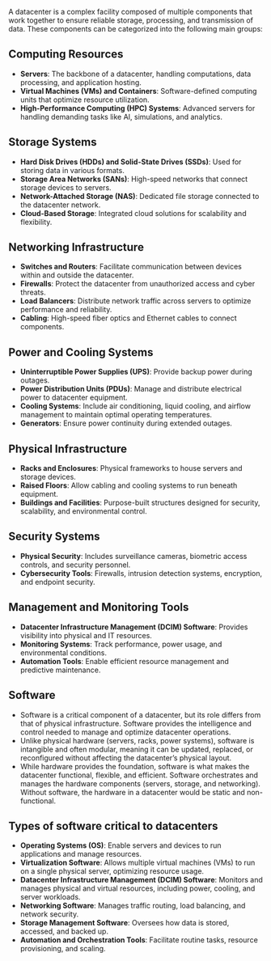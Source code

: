A datacenter is a complex facility composed of multiple components that work together to ensure reliable storage, processing, and transmission of data. These components can be categorized into the following main groups:

## Computing Resources

- **Servers**: The backbone of a datacenter, handling computations, data processing, and application hosting.
- **Virtual Machines (VMs) and Containers**: Software-defined computing units that optimize resource utilization.
- **High-Performance Computing (HPC) Systems**: Advanced servers for handling demanding tasks like AI, simulations, and analytics.

## Storage Systems

- **Hard Disk Drives (HDDs) and Solid-State Drives (SSDs)**: Used for storing data in various formats.
- **Storage Area Networks (SANs)**: High-speed networks that connect storage devices to servers.
- **Network-Attached Storage (NAS)**: Dedicated file storage connected to the datacenter network.
- **Cloud-Based Storage**: Integrated cloud solutions for scalability and flexibility.

## Networking Infrastructure

- **Switches and Routers**: Facilitate communication between devices within and outside the datacenter.
- **Firewalls**: Protect the datacenter from unauthorized access and cyber threats.
- **Load Balancers**: Distribute network traffic across servers to optimize performance and reliability.
- **Cabling**: High-speed fiber optics and Ethernet cables to connect components.

## Power and Cooling Systems

- **Uninterruptible Power Supplies (UPS)**: Provide backup power during outages.
- **Power Distribution Units (PDUs)**: Manage and distribute electrical power to datacenter equipment.
- **Cooling Systems**: Include air conditioning, liquid cooling, and airflow management to maintain optimal operating temperatures.
- **Generators**: Ensure power continuity during extended outages.

## Physical Infrastructure

- **Racks and Enclosures**: Physical frameworks to house servers and storage devices.
- **Raised Floors**: Allow cabling and cooling systems to run beneath equipment.
- **Buildings and Facilities**: Purpose-built structures designed for security, scalability, and environmental control.

## Security Systems

- **Physical Security**: Includes surveillance cameras, biometric access controls, and security personnel.
- **Cybersecurity Tools**: Firewalls, intrusion detection systems, encryption, and endpoint security.

## Management and Monitoring Tools

- **Datacenter Infrastructure Management (DCIM) Software**: Provides visibility into physical and IT resources.
- **Monitoring Systems**: Track performance, power usage, and environmental conditions.
- **Automation Tools**: Enable efficient resource management and predictive maintenance.

## Software

- Software is a critical component of a datacenter, but its role differs from that of physical infrastructure. Software provides the intelligence and control needed to manage and optimize datacenter operations.
- Unlike physical hardware (servers, racks, power systems), software is intangible and often modular, meaning it can be updated, replaced, or reconfigured without affecting the datacenter’s physical layout.
- While hardware provides the foundation, software is what makes the datacenter functional, flexible, and efficient. Software orchestrates and manages the hardware components (servers, storage, and networking). Without software, the hardware in a datacenter would be static and non-functional.

## Types of software critical to datacenters

- **Operating Systems (OS)**: Enable servers and devices to run applications and manage resources.
- **Virtualization Software**: Allows multiple virtual machines (VMs) to run on a single physical server, optimizing resource usage.
- **Datacenter Infrastructure Management (DCIM) Software**: Monitors and manages physical and virtual resources, including power, cooling, and server workloads.
- **Networking Software**: Manages traffic routing, load balancing, and network security.
- **Storage Management Software**: Oversees how data is stored, accessed, and backed up.
- **Automation and Orchestration Tools**: Facilitate routine tasks, resource provisioning, and scaling.
